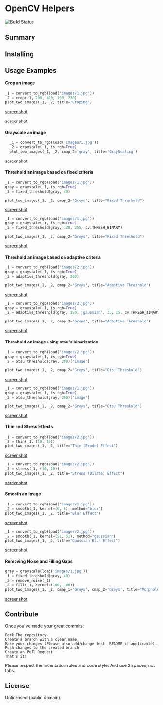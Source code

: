 # OpenCV Helpers
[![Build Status](https://travis-ci.org/abarrak/opencv-helpers.svg?branch=master)](https://travis-ci.org/abarrak/opencv-helpers)

## Summary



## Installing



## Usage Examples

#### Crop an image
```python
_1 = convert_to_rgb(load('images/1.jpg'))
_2 = crop(_1, 200, 420, 100, 230)
plot_two_images(_1, _2, title='Croping')
```

[screenshot](https://raw.githubusercontent.com/abarrak/opencv-helpers/master/docs/crop_1.png)

[screenshot](https://raw.githubusercontent.com/abarrak/opencv-helpers/master/docs/crop_2.png)

#### Grayscale an image
```python
  _1 = convert_to_rgb(load('images/1.jpg'))
  _2 = grayscale(_1, is_rgb=True)
  plot_two_images(_1, _2, cmap_2='gray', title='GrayScaling')
```

[screenshot](https://raw.githubusercontent.com/abarrak/opencv-helpers/master/docs/grayscale.png)


#### Threshold an image based on fixed criteria
```python
_1 = convert_to_rgb(load('images/1.jpg'))
gray = grayscale(_1, is_rgb=True)
_2 = fixed_threshold(gray, 40)

plot_two_images(_1, _2, cmap_2='Greys', title="Fixed Threshold")
```

[screenshot](https://raw.githubusercontent.com/abarrak/opencv-helpers/master/docs/fixed_threshold_1.png)

```python
_1 = convert_to_rgb(load('images/1.jpg'))
gray = grayscale(_1, is_rgb=True)
_2 = fixed_threshold(gray, 120, 255, cv.THRESH_BINARY)

plot_two_images(_1, _2, cmap_2='Greys', title="Fixed Threshold")
```

[screenshot](https://raw.githubusercontent.com/abarrak/opencv-helpers/master/docs/fixed_threshold_2.png)

#### Threshold an image based on adaptive criteria
```python
_1 = convert_to_rgb(load('images/2.jpg'))
gray = grayscale(_1, is_rgb=True)
_2 = adaptive_threshold(gray, 200)

plot_two_images(_1, _2, cmap_2='Greys', title="Adaptive Threshold")
```

[screenshot](https://raw.githubusercontent.com/abarrak/opencv-helpers/master/docs/adaptive_threshold_1.png)

```python
_1 = convert_to_rgb(load('images/2.jpg'))
gray = grayscale(_1, is_rgb=True)
_2 = adaptive_threshold(gray, 180, 'gaussian', 35, 15, cv.THRESH_BINARY)

plot_two_images(_1, _2, cmap_2='Greys', title="Adaptive Threshold")
```

[screenshot](https://raw.githubusercontent.com/abarrak/opencv-helpers/master/docs/adaptive_threshold_2.png)

#### Threshold an image using otsu's binarization
```python
_1 = convert_to_rgb(load('images/2.jpg'))
gray = grayscale(_1, is_rgb=True)
_2 = otsu_threshold(gray, 200)['image']

plot_two_images(_1, _2, cmap_2='Greys', title="Otsu Threshold")
```

[screenshot](https://raw.githubusercontent.com/abarrak/opencv-helpers/master/docs/otsu_1.png)

```python
_1 = convert_to_rgb(load('images/1.jpg'))
gray = grayscale(_1, is_rgb=True)
_2 = otsu_threshold(gray, 200)['image']

plot_two_images(_1, _2, cmap_2='Greys', title="Otsu Threshold")
```

[screenshot](https://raw.githubusercontent.com/abarrak/opencv-helpers/master/docs/otsu_2.png)

#### Thin and Stress Effects
```python
_1 = convert_to_rgb(load('images/2.jpg'))
_2 = thin(_1, (10, 10))
plot_two_images(_1, _2, title="Thin (Erode) Effect")
```

[screenshot](https://raw.githubusercontent.com/abarrak/opencv-helpers/master/docs/thin.png)

```python
_1 = convert_to_rgb(load('images/2.jpg'))
_2 = stress(_1, (10, 10))
plot_two_images(_1, _2, title="Stress (Dilate) Effect")
```

[screenshot](https://raw.githubusercontent.com/abarrak/opencv-helpers/master/docs/stress.png)


#### Smooth an Image
```python
_1 = convert_to_rgb(load('images/1.jpg'))
_2 = smooth(_1, kernel=(6, 6), method="blur")
plot_two_images(_1, _2, title="Blur Effect")
```

[screenshot](https://raw.githubusercontent.com/abarrak/opencv-helpers/master/docs/blur_1.png)

```python
_1 = convert_to_rgb(load('images/2.jpg'))
_2 = smooth(_1, kernel=(51, 51), method="gaussian")
plot_two_images(_1, _2, title="Gaussian Blur Effect")
```

[screenshot](https://raw.githubusercontent.com/abarrak/opencv-helpers/master/docs/blur_2.png)


#### Removing Noise and Filling Gaps
```python
gray = grayscale(load('images/1.jpg'))
_1 = fixed_threshold(gray, 40)
_2 = remove_noise(_1)
_2 = fill(_1, kernel=(100, 100))
plot_two_images(_1, _2, cmap_1='Greys', cmap_2='Greys', title="MorphologyEx Effect")
```

[screenshot](https://raw.githubusercontent.com/abarrak/opencv-helpers/master/docs/filling_gaps.png)


## Contribute
Once you've made your great commits:

    Fork The repository.
    Create a branch with a clear name.
    Make your changes (Please also add/change test, README if applicable).
    Push changes to the created branch
    Create an Pull Request
    That's it!

Please respect the indentation rules and code style. And use 2 spaces, not tabs.

## License
Unlicensed (public domain).
